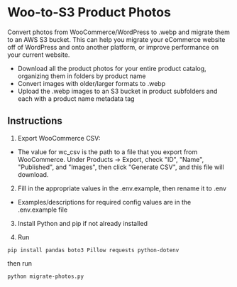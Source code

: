 # Woo-to-S3 Product Photos
Convert photos from WooCommerce/WordPress to .webp and migrate them to an AWS S3 bucket. This can help you migrate your eCommerce website off of WordPress and onto another platform, or improve performance on your current website.
- Download all the product photos for your entire product catalog, organizing them in folders by product name
- Convert images with older/larger formats to .webp
- Upload the .webp images to an S3 bucket in product subfolders and each with a product name metadata tag 

## Instructions
1. Export WooCommerce CSV:
- The value for wc_csv is the path to a file that you export from WooCommerce. Under Products -> Export, check "ID", "Name", "Published", and "Images", then click "Generate CSV", and this file will download.
2. Fill in the appropriate values in the .env.example, then rename it to .env
- Examples/descriptions for required config values are in the .env.example file

3. Install Python and pip if not already installed

4. Run 
```
pip install pandas boto3 Pillow requests python-dotenv
```
then run 

```
python migrate-photos.py
```

